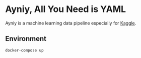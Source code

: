 # Ayniy, All You Need is YAML

Ayniy is a machine learning data pipeline especially for [Kaggle](https://www.kaggle.com).

## Environment

```
docker-compose up
```
